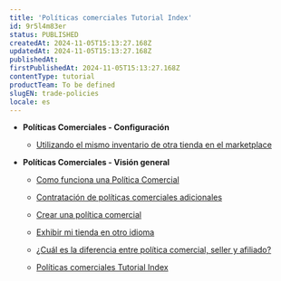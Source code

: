 ```yaml
---
title: 'Políticas comerciales Tutorial Index'
id: 9r5l4m83er
status: PUBLISHED
createdAt: 2024-11-05T15:13:27.168Z
updatedAt: 2024-11-05T15:13:27.168Z
publishedAt: 
firstPublishedAt: 2024-11-05T15:13:27.168Z
contentType: tutorial
productTeam: To be defined
slugEN: trade-policies
locale: es
---
```


- **Políticas Comerciales - Configuración**

  - [Utilizando el mismo inventario de otra tienda en el marketplace](es/docs/tutorial/usar-el-mismo-stock-de-otra-tienda-en-el-marketplace)


- **Políticas Comerciales - Visión general**

  - [Como funciona una Política Comercial](es/docs/tutorial/como-funciona-una-politica-comercial)
  - [Contratación de políticas comerciales adicionales](es/docs/tutorial/contratacion-de-politicas-comerciales-adicionales)
  - [Crear una política comercial](es/docs/tutorial/crear-una-politica-comercial)
  - [Exhibir mi tienda en otro idioma](es/docs/tutorial/exhibir-la-tienda-en-otro-idioma)
  - [¿Cuál es la diferencia entre política comercial, seller y afiliado?](es/docs/tutorial/cuales-son-la-diferencia-entre-la-politica-comercial-afiliado-y-seller)


  - [Políticas comerciales Tutorial Index](es/docs/tutorial/index-es-tutorial-trade-policies)

